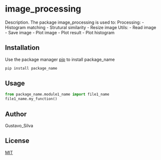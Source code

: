 # image_processing

Description. 
The package image_processing is used to:
	Processing:
		- Histogram matching
		- Strutural similarity
		- Resize image
	Utils:
		- Read image
		- Save image
		- Plot image
		- Plot result
		- Plot histogram

## Installation

Use the package manager [pip](https://pip.pypa.io/en/stable/) to install package_name

```bash
pip install package_name
```

## Usage

```python
from package_name.module1_name import file1_name
file1_name.my_function()
```

## Author
Gustavo_Silva

## License
[MIT](https://choosealicense.com/licenses/mit/)